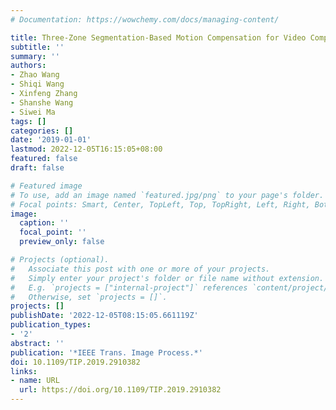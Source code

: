 ```yaml
---
# Documentation: https://wowchemy.com/docs/managing-content/

title: Three-Zone Segmentation-Based Motion Compensation for Video Compression
subtitle: ''
summary: ''
authors:
- Zhao Wang
- Shiqi Wang
- Xinfeng Zhang
- Shanshe Wang
- Siwei Ma
tags: []
categories: []
date: '2019-01-01'
lastmod: 2022-12-05T16:15:05+08:00
featured: false
draft: false

# Featured image
# To use, add an image named `featured.jpg/png` to your page's folder.
# Focal points: Smart, Center, TopLeft, Top, TopRight, Left, Right, BottomLeft, Bottom, BottomRight.
image:
  caption: ''
  focal_point: ''
  preview_only: false

# Projects (optional).
#   Associate this post with one or more of your projects.
#   Simply enter your project's folder or file name without extension.
#   E.g. `projects = ["internal-project"]` references `content/project/deep-learning/index.md`.
#   Otherwise, set `projects = []`.
projects: []
publishDate: '2022-12-05T08:15:05.661119Z'
publication_types:
- '2'
abstract: ''
publication: '*IEEE Trans. Image Process.*'
doi: 10.1109/TIP.2019.2910382
links:
- name: URL
  url: https://doi.org/10.1109/TIP.2019.2910382
---
```


